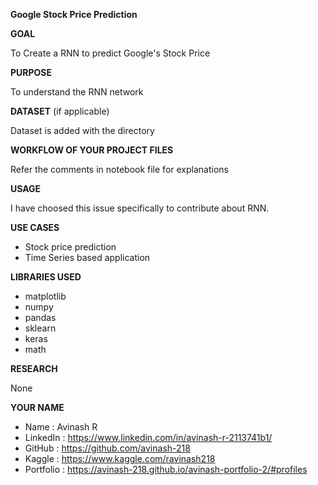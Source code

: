 **Google Stock Price Prediction**

**GOAL**

To Create a RNN to predict Google's Stock Price

**PURPOSE**

To understand the RNN network


**DATASET** (if applicable)

Dataset is added with the directory


**WORKFLOW OF YOUR PROJECT FILES**

Refer the comments in notebook file for explanations

**USAGE**

I have choosed this issue specifically to contribute about RNN.

**USE CASES**

- Stock price prediction
- Time Series based application

**LIBRARIES USED**

- matplotlib
- numpy
- pandas
- sklearn
- keras
- math


**RESEARCH**

None

**YOUR NAME**

- Name : Avinash R
- LinkedIn : https://www.linkedin.com/in/avinash-r-2113741b1/
- GitHub : https://github.com/avinash-218
- Kaggle : https://www.kaggle.com/ravinash218
- Portfolio : https://avinash-218.github.io/avinash-portfolio-2/#profiles

